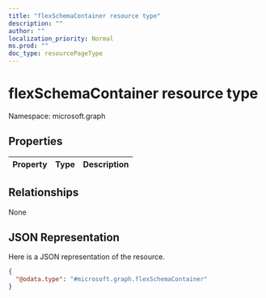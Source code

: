 ```yaml
---
title: "flexSchemaContainer resource type"
description: ""
author: ""
localization_priority: Normal
ms.prod: ""
doc_type: resourcePageType
---
```


# flexSchemaContainer resource type


Namespace: microsoft.graph



## Properties
|Property|Type|Description|
|:---|:---|:---|

## Relationships
None

## JSON Representation
Here is a JSON representation of the resource.
<!-- {
  "blockType": "resource",
  "@odata.type": "microsoft.graph.flexSchemaContainer"
}
-->
``` json
{
  "@odata.type": "#microsoft.graph.flexSchemaContainer"
}
```


